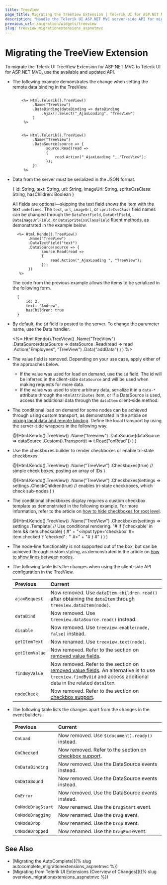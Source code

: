 ```yaml
---
title: TreeView
page_title: Migrating the TreeView Extension | Telerik UI for ASP.NET MVC
description: "Handle the Telerik UI ASP.NET MVC server-side API for migrating the TreeView Extension."
previous_url: /migration/widgets/treeview
slug: treeview_migrationextensions_aspnetmvc
---
```


# Migrating the TreeView Extension

To migrate the Telerik UI TreeView Extension for ASP.NET MVC to Telerik UI for ASP.NET MVC, use the available and updated API.

* The following example demonstrates the change when setting the remote data binding in the TreeView.

    ```Previous

        <%= Html.Telerik().TreeView()
             .Name("TreeView")
             .DataBinding(dataBinding => dataBinding
                 .Ajax().Select("_AjaxLoading", "TreeView")
             )
         %>
    ```
    ```Current

        <%= Html.Telerik().TreeView()
             .Name("TreeView")
             .DataSource(source => {
                   source.Read(read =>
                   {
                       read.Action("_AjaxLoading ", "TreeView");
                   });
             })
         %>
    ```

* Data from the server must be serialized in the JSON format.

    {
        id: String,
        text: String,
        url: String,
        imageUrl: String,
        spriteCssClass: String,
        hasChildren: Boolean
    }

    All fields are optional&mdash;skipping the text field shows the item with the text `undefined`. The `text`, `url`, `imageUrl`, or `spriteCssClass` field names can be changed through the `DataTextField`, `DataUrlField`, `DataImageUrlField`, or `DataSpriteCssClassField` fluent methods, as demonstrated in the example below.

        <%= Html.Kendo().TreeView()
             .Name("TreeView")
             .DataTextField("text")
             .DataSource(source => {
                   source.Read(read =>
                   {
                       read.Action("_AjaxLoading ", "TreeView");
                   });
             })
         %>

   The code from the previous example allows the items to be serialized in the following form.

        {
            id: 2,
            text: "Andrew",
            hasChildren: true
        }

* By default, the `id` field is posted to the server. To change the parameter name, use the Data handler.

    <%= Html.Kendo().TreeView()
        .Name("TreeView")
        .DataSource(dataSource => dataSource
            .Read(read => read
                .Action("Employees", "TreeView")
                .Data("addData")
            )
        )
    %>

    <script>
        function addData(data) {
            return { employeeId: data.id };
        }
    </script>

* The value field is removed. Depending on your use case, apply either of the approaches below.

    - If the value was used for load on demand, use the `id` field. The id will be inferred in the client-side `dataSource` and will be used when making requests for more data.
    - If the value was used to store arbitrary data, serialize it in a `data-*` attribute through the `HtmlAttributes` item, or if a DataSource is used, access the additional data through the `dataItem` client-side method.

* The conditional load on demand for some nodes can be achieved through using custom transport, as demonstrated in the article on [mixing local data and remote binding](https://docs.telerik.com/kendo-ui/controls/navigation/treeview/how-to/binding/mix-local-data-and-remote-loading). Define the local transport by using the server-side wrappers in the following way.

    @(Html.Kendo().TreeView()
        .Name("treeview")
        .DataSource(dataSource => dataSource
            .Custom().Transport(t => t.Read("onRead"))
        )
    )

    <script>
        function onRead(options) {
            options.success(
                // use fetched data
            )
        }
    </script>

* Use the checkboxes builder to render checkboxes or enable tri-state checkboxes.

    @(Html.Kendo().TreeView()
        .Name("TreeView")
        .Checkboxes(true)  // simple check boxes, posting an array of IDs
    )

    @(Html.Kendo().TreeView()
        .Name("TreeView")
        .Checkboxes(settings => settings
            .CheckChildren(true) // enables tri-state checkboxes, which check sub-nodes
        )
    )

* The conditional checkboxes display requires a custom checkbox template as demonstrated in the following example. For more information, refer to the article on [how to hide checkboxes for root level](https://docs.telerik.com/kendo-ui/controls/navigation/treeview/how-to/templates/hide-checkboxes-for-root-level).

    @(Html.Kendo().TreeView()
        .Name("TreeView")
        .Checkboxes(settings => settings
            .Template(
                // Use conditional rendering.
                "# if ('checkable' in item && item.checkable) { #" +
                    "<input type='checkbox' #= item.checked ? 'checked' : '' #>" +
                "# } #"
            )
        )
    )

* The node-line functionality is not supported out of the box, but can be achieved through custom styling, as demonstrated in the article on [how to show lines between nodes](https://docs.telerik.com/kendo-ui/controls/navigation/treeview/how-to/appearance/show-node-lines).

* The following table lists the changes when using the client-side API configuration in the TreeView.

    |Previous           |Current        |
    |:---               |:---             |
    | `ajaxRequest`     | Now removed. Use `dataItem.children.read()` after obtaining the `dataItem` through `treeview.dataItem(node)`.
    | `dataBind`        | Now removed. Use `treeview.dataSource.read()` instead.
    | `disable`         | Now removed. Use `treeview.enable(node, false)` instead.
    | `getItemText`     | Now renamed. Use `treeview.text(node)`.
    | `getItemValue`    | Now removed. Refer to the section on [removed value fields](#value-field-is-removed).
    | `findByValue`     | Now removed. Refer to the section on [removed value fields](#value-field-is-removed). An alternative is to use `treeview.findByUid` and access additional data in the related `dataItem`.
    | `nodeCheck`       | Now removed. Refer to the section on [checkbox support](#checkbox-support).

* The following table lists the changes apart from the changes in the event builders.

    |Previous           |Current        |
    |:---               |:---             |
    | `OnLoad`          | Now removed. Use `$(document).ready()` instead.
    | `OnChecked`       | Now removed. Refer to the section on [checkbox support](#checkbox-support).
    | `OnDataBinding`   | Now removed. Use the DataSource events instead.
    | `OnDataBound`     | Now removed. Use the DataSource events instead.
    | `OnError`         | Now removed. Use the DataSource events instead.
    | `OnNodeDragStart` | Now renamed. Use the `DragStart` event.
    | `OnNodeDragging`  | Now renamed. Use the `Drag` event.
    | `OnNodeDrop`      | Now renamed. Use the `Drop` event.
    | `OnNodeDropped`   | Now renamed. Use the `DragEnd` event.

## See Also

* [Migrating the AutoComplete]({% slug autocomplete_migrationextensions_aspnetmvc %})
* [Migrating from Telerik UI Extensions (Overview of Changes)]({% slug overview_migrationextensions_aspnetmvc %})
